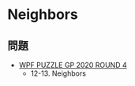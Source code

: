 # Neighbors

## 問題
- [WPF PUZZLE GP 2020 ROUND 4](../questions/wpfpgp2020-4.md)
	- 12-13. Neighbors
